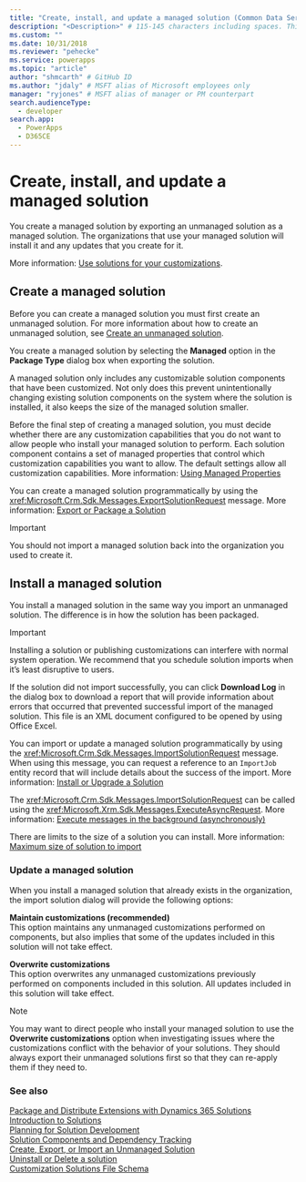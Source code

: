 ```yaml
---
title: "Create, install, and update a managed solution (Common Data Service) | Microsoft Docs" # Intent and product brand in a unique string of 43-59 chars including spaces
description: "<Description>" # 115-145 characters including spaces. This abstract displays in the search result.
ms.custom: ""
ms.date: 10/31/2018
ms.reviewer: "pehecke"
ms.service: powerapps
ms.topic: "article"
author: "shmcarth" # GitHub ID
ms.author: "jdaly" # MSFT alias of Microsoft employees only
manager: "ryjones" # MSFT alias of manager or PM counterpart
search.audienceType: 
  - developer
search.app: 
  - PowerApps
  - D365CE
---
```

# Create, install, and update a managed solution

You create a managed solution by exporting an unmanaged solution as a managed solution. The organizations that use your managed solution will install it and any updates that you create for it.  
  
 More information: [Use solutions for your customizations](/dynamics365/customer-engagement/customize/use-solutions-for-your-customizations).  
  
<a name="BKMK_CreateManagedSolution"></a>   

## Create a managed solution  
 Before you can create a managed solution you must first create an unmanaged solution. For more information about how to create an unmanaged solution, see [Create an unmanaged solution](create-export-import-unmanaged-solution.md#BKMK_CreateUnmanagedSolution).  
  
 You create a managed solution by selecting the **Managed** option in the **Package Type** dialog box when exporting the solution.  
  
 A managed solution only includes any customizable solution components that have been customized. Not only does this prevent unintentionally changing existing solution components on the system where the solution is installed, it also keeps the size of the managed solution smaller.  
  
 Before the final step of creating a managed solution, you must decide whether there are any customization capabilities that you do not want to allow people who install your managed solution to perform. Each solution component contains a set of managed properties that control which customization capabilities you want to allow. The default settings allow all customization capabilities. More information: [Using Managed Properties](use-managed-properties.md)  
  
 You can create a managed solution programmatically by using the <xref:Microsoft.Crm.Sdk.Messages.ExportSolutionRequest> message. More information: [Export or Package a Solution](work-solutions.md#BKMK_ExportPackageSolution)  
  
> [!IMPORTANT]
>  You should not import a managed solution back into the organization you used to create it.  
  
<a name="BKMK_InstallManagedSolution"></a>   

## Install a managed solution  
 You install a managed solution in the same way you import an unmanaged solution. The difference is in how the solution has been packaged.  
  
> [!IMPORTANT]
>  Installing a solution or publishing customizations can interfere with normal system operation. We recommend that you schedule solution imports when it’s least disruptive to users.  
  
 If the solution did not import successfully, you can click **Download Log** in the dialog box to download a report that will provide information about errors that occurred that prevented successful import of the managed solution. This file is an XML document configured to be opened by using Office Excel.  
  
 You can import or update a managed solution programmatically by using the <xref:Microsoft.Crm.Sdk.Messages.ImportSolutionRequest> message. When using this message, you can request a reference to an `ImportJob`  entity record that will include details about the success of the import. More information: [Install or Upgrade a Solution](work-solutions.md#BKMK_InstallUpgradeSolution)  
  
 The <xref:Microsoft.Crm.Sdk.Messages.ImportSolutionRequest> can be called using the <xref:Microsoft.Xrm.Sdk.Messages.ExecuteAsyncRequest>. More information: [Execute messages in the background (asynchronously)](/dynamics365/customer-engagement/developer/org-service/use-messages-request-response-classes-execute-method#bkmk_executeasync)  
  
 There are limits to the size of a solution you can install. More information: [Maximum size of solution to import](create-export-import-unmanaged-solution.md#BKMK_MaxSizeOfSolution)  
  
<a name="BKMK_UpdateManagedSolution"></a>   

### Update a managed solution  
 When you install a managed solution that already exists in the organization, the import solution dialog will provide the following options:  
  
 **Maintain customizations (recommended)**  
 This option maintains any unmanaged customizations performed on components, but also implies that some of the updates included in this solution will not take effect.  
  
 **Overwrite customizations**  
 This option overwrites any unmanaged customizations previously performed on components included in this solution. All updates included in this solution will take effect.  
  
> [!NOTE]
>  You may want to direct people who install your managed solution to use the **Overwrite customizations** option when investigating issues where the customizations conflict with the behavior of your solutions. They should always export their unmanaged solutions first so that they can re-apply them if they need to.  
  
### See also  
 [Package and Distribute Extensions with Dynamics 365 Solutions](/dynamics365/customer-engagement/developer/package-distribute-extensions-use-solutions)   
 [Introduction to Solutions](introduction-solutions.md)   
 [Planning for Solution Development](/dynamics365/customer-engagement/developer/plan-solution-development)   
 [Solution Components and Dependency Tracking](dependency-tracking-solution-components.md)   
 [Create, Export, or Import an Unmanaged Solution](create-export-import-unmanaged-solution.md)   
 [Uninstall or Delete a solution](uninstall-delete-solution.md)   
 [Customization Solutions File Schema](/dynamics365/customer-engagement/developer/customize-dev/customization-solutions-file-schema)
